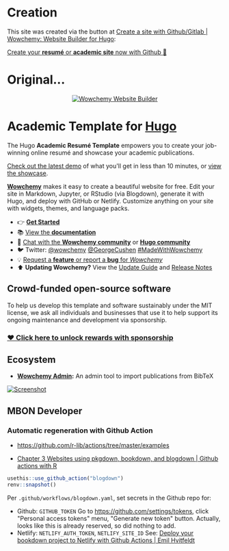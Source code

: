 
# Creation

This site was created via the button at [Create a site with Github/Gitlab | Wowchemy: Website Builder for Hugo](https://wowchemy.com/docs/install/):

<a href="https://app.netlify.com/start/deploy?repository=https://github.com/wowchemy/starter-academic" target="_blank" class="btn btn-primary px-3 py-3">Create your <strong>resumé</strong> or <strong>academic site</strong> now with Github 🚀</a>

# Original...

<p align="center"><a href="https://wowchemy.com" target="_blank" rel="noopener"><img src="https://wowchemy.com/img/logo_200px.png" alt="Wowchemy Website Builder"></a></p>

# Academic Template for [Hugo](https://github.com/gohugoio/hugo)

The Hugo **Academic Resumé Template** empowers you to create your job-winning online resumé and showcase your academic publications.

[Check out the latest demo](https://academic-demo.netlify.app) of what you'll get in less than 10 minutes, or [view the showcase](https://wowchemy.com/user-stories/).

[**Wowchemy**](https://wowchemy.com) makes it easy to create a beautiful website for free. Edit your site in Markdown, Jupyter, or RStudio (via Blogdown), generate it with Hugo, and deploy with GitHub or Netlify. Customize anything on your site with widgets, themes, and language packs.

- 👉 [**Get Started**](https://wowchemy.com/docs/install/)
- 📚 [View the **documentation**](https://wowchemy.com/docs/)
- 💬 [Chat with the **Wowchemy community**](https://discord.gg/z8wNYzb) or [**Hugo community**](https://discourse.gohugo.io)
- 🐦 Twitter: [@wowchemy](https://twitter.com/wowchemy) [@GeorgeCushen](https://twitter.com/GeorgeCushen) [#MadeWithWowchemy](https://twitter.com/search?q=(%23MadeWithWowchemy%20OR%20%23MadeWithAcademic)&src=typed_query)
- 💡 [Request a **feature** or report a **bug** for _Wowchemy_](https://github.com/wowchemy/wowchemy-hugo-modules/issues)
- ⬆️ **Updating Wowchemy?** View the [Update Guide](https://wowchemy.com/docs/update/) and [Release Notes](https://wowchemy.com/updates/)

## Crowd-funded open-source software

To help us develop this template and software sustainably under the MIT license, we ask all individuals and businesses that use it to help support its ongoing maintenance and development via sponsorship.

### [❤️ Click here to unlock rewards with sponsorship](https://wowchemy.com/plans/)

## Ecosystem

* **[Wowchemy Admin](https://github.com/wowchemy/wowchemy-admin/):** An admin tool to import publications from BibTeX

[![Screenshot](https://raw.githubusercontent.com/wowchemy/wowchemy-hugo-modules/master/academic.png)](https://wowchemy.com)

<!--
[![Analytics](https://ga-beacon.appspot.com/UA-78646709-2/academic-kickstart/readme?pixel)](https://github.com/igrigorik/ga-beacon)
-->

## MBON Developer

### Automatic regeneration with Github Action 

- https://github.com/r-lib/actions/tree/master/examples

* [Chapter 3 Websites using pkgdown, bookdown, and blogdown | Github actions with R](https://ropenscilabs.github.io/actions_sandbox/websites-using-pkgdown-bookdown-and-blogdown.html#deploy-blogdown)

```r
usethis::use_github_action("blogdown")
renv::snapshot()
```

Per `.github/workflows/blogdown.yaml`, set secrets in the Github repo for:
- Github: `GITHUB_TOKEN`
  Go to https://github.com/settings/tokens, click "Personal access tokens" menu, "Generate new token" button. Actually, looks like this is already reserved, so did nothing to add.
- Netlify: `NETLIFY_AUTH_TOKEN`, `NETLIFY_SITE_ID`
  See: [Deploy your bookdown project to Netlify with Github Actions | Emil Hvitfeldt](https://www.hvitfeldt.me/blog/bookdown-netlify-github-actions/)


